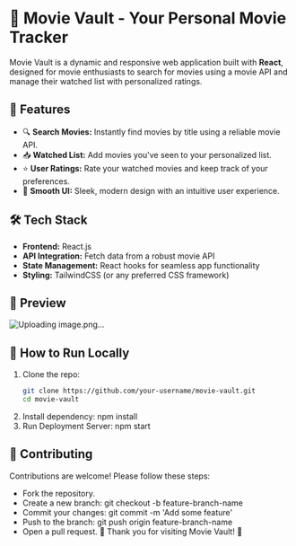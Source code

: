 # 🎥 Movie Vault - Your Personal Movie Tracker  

Movie Vault is a dynamic and responsive web application built with **React**, designed for movie enthusiasts to search for movies using a movie API and manage their watched list with personalized ratings.

## 🚀 Features  
- 🔍 **Search Movies:** Instantly find movies by title using a reliable movie API.  
- 📥 **Watched List:** Add movies you've seen to your personalized list.  
- ⭐ **User Ratings:** Rate your watched movies and keep track of your preferences.  
- 🎨 **Smooth UI:** Sleek, modern design with an intuitive user experience.

## 🛠️ Tech Stack  
- **Frontend:** React.js  
- **API Integration:** Fetch data from a robust movie API  
- **State Management:** React hooks for seamless app functionality  
- **Styling:** TailwindCSS (or any preferred CSS framework)  

## 📸 Preview  
![Uploading image.png…]()
  

## 🏁 How to Run Locally  

1. Clone the repo:  
   ```bash
   git clone https://github.com/your-username/movie-vault.git
   cd movie-vault
2. Install dependency:
     npm install
3. Run Deployment Server:
     npm start
## 🌟 Contributing
Contributions are welcome! Please follow these steps:

- Fork the repository.
- Create a new branch: git checkout -b feature-branch-name
- Commit your changes: git commit -m 'Add some feature'
- Push to the branch: git push origin feature-branch-name
- Open a pull request.
💖 Thank you for visiting Movie Vault! 🎉
